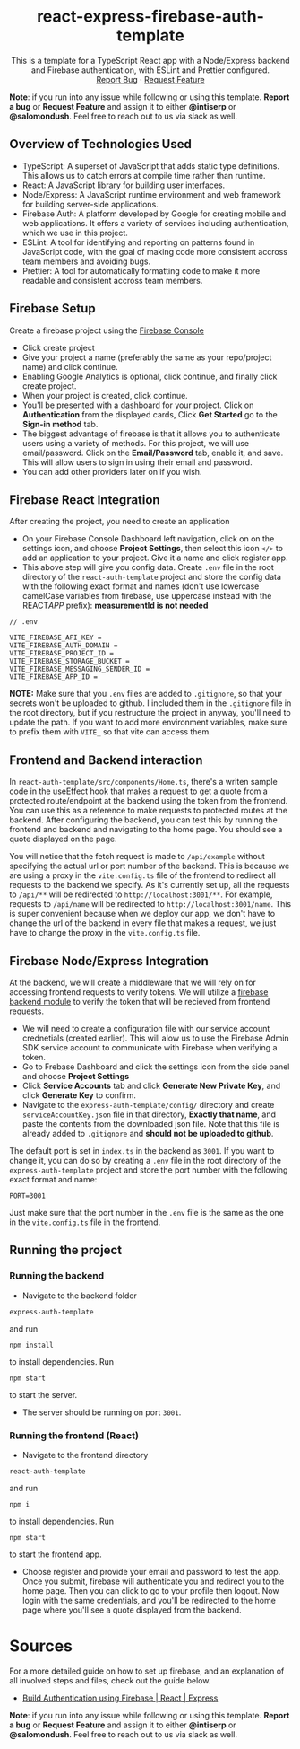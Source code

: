 <h1 align="center">react-express-firebase-auth-template</h1>
<div>
  <p align="center">
    This is a template for a TypeScript React app with a Node/Express backend and Firebase authentication, with ESLint and Prettier configured.
    <br />
    <a href="https://github.com/ChangePlusPlusVandy/react-express-firebase-auth-template/issues">Report Bug</a>
    ·
    <a href="https://github.com/ChangePlusPlusVandy/react-express-firebase-auth-template/issues">Request Feature</a>
  </p>
</div>

**Note**: if you run into any issue while following or using this template. **Report a bug** or **Request Feature** and assign it to either **@intiserp** or **@salomondush**. Feel free to reach out to us via slack as well.

## Overview of Technologies Used

- TypeScript: A superset of JavaScript that adds static type definitions. This allows us to catch errors at compile time rather than runtime.
- React: A JavaScript library for building user interfaces.
- Node/Express: A JavaScript runtime environment and web framework for building server-side applications.
- Firebase Auth: A platform developed by Google for creating mobile and web applications. It offers a variety of services including authentication, which we use in this project.
- ESLint: A tool for identifying and reporting on patterns found in JavaScript code, with the goal of making code more consistent accross team members and avoiding bugs.
- Prettier: A tool for automatically formatting code to make it more readable and consistent accross team members.

## Firebase Setup

Create a firebase project using the [Firebase Console](https://console.firebase.google.com/u/0/?pli=1)

- Click create project
- Give your project a name (preferably the same as your repo/project name) and click continue.
- Enabling Google Analytics is optional, click continue, and finally click create project.
- When your project is created, click continue.
- You'll be presented with a dashboard for your project. Click on **Authentication** from the displayed cards, Click **Get Started** go to the **Sign-in method** tab.
- The biggest advantage of firebase is that it allows you to authenticate users using a variety of methods. For this project, we will use email/password. Click on the **Email/Password** tab, enable it, and save. This will allow users to sign in using their email and password.
- You can add other providers later on if you wish.

## Firebase React Integration

After creating the project, you need to create an application

- On your Firebase Console Dashboard left navigation, click on on the settings icon, and choose **Project Settings**, then select this icon `</>` to add an application to your project. Give it a name and click register app.
- This above step will give you config data. Create `.env` file in the root directory of the `react-auth-template` project and store the config data with the following exact format and names (don't use lowercase camelCase variables from firebase, use uppercase instead with the REACT*APP* prefix):
  **measurementId is not needed**

```
// .env

VITE_FIREBASE_API_KEY =
VITE_FIREBASE_AUTH_DOMAIN =
VITE_FIREBASE_PROJECT_ID =
VITE_FIREBASE_STORAGE_BUCKET =
VITE_FIREBASE_MESSAGING_SENDER_ID =
VITE_FIREBASE_APP_ID =
```

**NOTE:** Make sure that you `.env` files are added to `.gitignore`, so that your secrets won't be uploaded to github. I included them in the `.gitignore` file in the root directory, but if you restructure the project in anyway, you'll need to update the path. If you want to add more environment variables, make sure to prefix them with `VITE_` so that vite can access them.

## Frontend and Backend interaction

In `react-auth-template/src/components/Home.ts`, there's a writen sample code in the useEffect hook
that makes a request to get a quote from a protected route/endpoint at the backend using the token from the frontend. You can use this as a reference to make requests to protected routes at the backend. After configuring the backend, you can test this by running the frontend and backend and navigating to the home page. You should see a quote displayed on the page.

You will notice that the fetch request is made to `/api/example` without specifying the actual url or port number of the backend. This is because we are using a proxy in the `vite.config.ts` file of the frontend to redirect all requests to the backend we specify. As it's currently set up, all the requests to `/api/**` will be redirected to `http://localhost:3001/**`. For example, requests to `/api/name` will be redirected to `http://localhost:3001/name`. This is super convenient because when we deploy our app, we don't have to change the url of the backend in every file that makes a request, we just have to change the proxy in the `vite.config.ts` file.

## Firebase Node/Express Integration

At the backend, we will create a middleware that we will rely on for accessing frontend requests to verify tokens. We will utilize a [firebase backend module](https://github.com/ChangePlusPlusVandy/react-express-firebase-auth-template/issues) to verify the token that will be recieved from frontend requests.

- We will need to create a configuration file with our service account crednetials (created earlier). This will alow us to use the Firebase Admin SDK service account to communicate with Firebase when verifying a token.
- Go to Frebase Dashboard and click the settings icon from the side panel and choose **Project Settings**
- Click **Service Accounts** tab and click **Generate New Private Key**, and click **Generate Key** to confirm.
- Navigate to the `express-auth-template/config/` directory and create `serviceAccountKey.json` file in that directory, **Exactly that name**, and paste the contents from the downloaded json file. Note that this file is already added to `.gitignore` and **should not be uploaded to github**.

The default port is set in `index.ts` in the backend as `3001`. If you want to change it, you can do so by creating a `.env` file in the root directory of the `express-auth-template` project and store the port number with the following exact format and name:

```
PORT=3001
```

Just make sure that the port number in the `.env` file is the same as the one in the `vite.config.ts` file in the frontend.

## Running the project

### Running the backend

- Navigate to the backend folder

```
express-auth-template
```

and run

```
npm install
```

to install dependencies. Run

```
npm start
```

to start the server.

- The server should be running on port `3001`.

### Running the frontend (React)

- Navigate to the frontend directory

```
react-auth-template
```

and run

```
npm i
```

to install dependencies. Run

```
npm start
```

to start the frontend app.

- Choose register and provide your email and password to test the app. Once you submit, firebase will authenticate you and redirect you to the home page. Then you can click to go to your profile then logout. Now login with the same credentials, and you'll be redirected to the home page where you'll see a quote displayed from the backend.

# Sources

For a more detailed guide on how to set up firebase, and an explanation of all involved steps and files, check out the guide below.

- [Build Authentication using Firebase | React | Express](https://dev.to/earthcomfy/build-authentication-using-firebase-react-express-28ig#firebase-react)

**Note**: if you run into any issue while following or using this template. **Report a bug** or **Request Feature** and assign it to either **@intiserp** or **@salomondush**. Feel free to reach out to us via slack as well.
